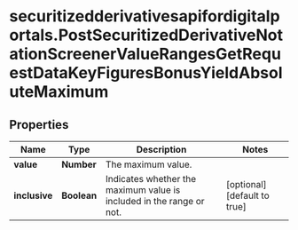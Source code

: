 # securitizedderivativesapifordigitalportals.PostSecuritizedDerivativeNotationScreenerValueRangesGetRequestDataKeyFiguresBonusYieldAbsoluteMaximum

## Properties

Name | Type | Description | Notes
------------ | ------------- | ------------- | -------------
**value** | **Number** | The maximum value. | 
**inclusive** | **Boolean** | Indicates whether the maximum value is included in the range or not. | [optional] [default to true]


